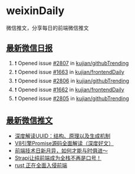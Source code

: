 # weixinDaily
微信推文，分享每日的前端微信推文

## [最新微信日报](https://github.com/kujian/weixinDaily/issues)

<!--START_SECTION:activity-->
1. ❗ Opened issue [#2807](https://github.com/kujian/githubTrending/issues/2807) in [kujian/githubTrending](https://github.com/kujian/githubTrending)
2. ❗ Opened issue [#1663](https://github.com/kujian/frontendDaily/issues/1663) in [kujian/frontendDaily](https://github.com/kujian/frontendDaily)
3. ❗ Opened issue [#2806](https://github.com/kujian/githubTrending/issues/2806) in [kujian/githubTrending](https://github.com/kujian/githubTrending)
4. ❗ Opened issue [#1662](https://github.com/kujian/frontendDaily/issues/1662) in [kujian/frontendDaily](https://github.com/kujian/frontendDaily)
5. ❗ Opened issue [#2805](https://github.com/kujian/githubTrending/issues/2805) in [kujian/githubTrending](https://github.com/kujian/githubTrending)
<!--END_SECTION:activity-->


## [最新微信推文](https://weixin.qdkfweb.cn/)

<!-- BLOG-POST-LIST:START -->
- [深度解读UUID：结构、原理以及生成机制](https://weixin.qdkfweb.cn/41235.html)
- [V8引擎Promise源码全面解读（深度好文）](https://weixin.qdkfweb.cn/41201.html)
- [前端技术日新月异，如何才能与时俱进～](https://weixin.qdkfweb.cn/41202.html)
- [Strapi让纯前端成为全栈不再是口号！](https://weixin.qdkfweb.cn/41211.html)
- [rust 正在全面入侵前端](https://weixin.qdkfweb.cn/41208.html)
<!-- BLOG-POST-LIST:END -->